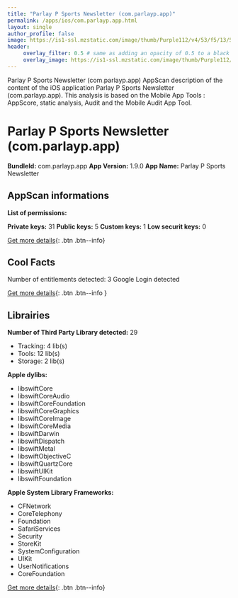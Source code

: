 ```yaml
---
title: "Parlay P Sports Newsletter (com.parlayp.app)"
permalink: /apps/ios/com.parlayp.app.html
layout: single
author_profile: false
image: https://is1-ssl.mzstatic.com/image/thumb/Purple112/v4/53/f5/13/53f513cf-53a2-13e7-fdbd-a03be7856d6a/AppIcon-0-0-1x_U007emarketing-0-0-0-7-0-0-sRGB-0-0-0-GLES2_U002c0-512MB-85-220-0-0.png/512x512bb.jpg
header: 
     overlay_filter: 0.5 # same as adding an opacity of 0.5 to a black background
     overlay_image: https://is1-ssl.mzstatic.com/image/thumb/Purple112/v4/53/f5/13/53f513cf-53a2-13e7-fdbd-a03be7856d6a/AppIcon-0-0-1x_U007emarketing-0-0-0-7-0-0-sRGB-0-0-0-GLES2_U002c0-512MB-85-220-0-0.png/512x512bb.jpg
---
```

Parlay P Sports Newsletter (com.parlayp.app) AppScan description of the content of the iOS application Parlay P Sports Newsletter (com.parlayp.app). This analysis is based on the Mobile App Tools : AppScore, static analysis, Audit and the Mobile Audit App Tool.

# Parlay P Sports Newsletter (com.parlayp.app)

**BundleId:** com.parlayp.app
**App Version:** 1.9.0
**App Name:** Parlay P Sports Newsletter


## AppScan informations 

**List of permissions:** 
  
  
**Private keys:** 31
**Public keys:** 5
**Custom keys:** 1
**Low securit keys:** 0
  
[Get more details](/pricing.html){: .btn .btn--info}

## Cool Facts

Number of entitlements detected: 3
Google Login detected
  
[Get more details](/pricing.html){: .btn .btn--info }

## Librairies 
**Number of Third Party Library detected:** 29
- Tracking: 4 lib(s)
- Tools: 12 lib(s)
- Storage: 2 lib(s)


**Apple dylibs:**
- libswiftCore
- libswiftCoreAudio
- libswiftCoreFoundation
- libswiftCoreGraphics
- libswiftCoreImage
- libswiftCoreMedia
- libswiftDarwin
- libswiftDispatch
- libswiftMetal
- libswiftObjectiveC
- libswiftQuartzCore
- libswiftUIKit
- libswiftFoundation


**Apple System Library Frameworks:**
- CFNetwork
- CoreTelephony
- Foundation
- SafariServices
- Security
- StoreKit
- SystemConfiguration
- UIKit
- UserNotifications
- CoreFoundation


  
[Get more details](/pricing.html){: .btn .btn--info}

